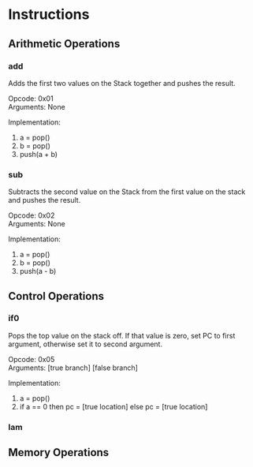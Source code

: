 # Instructions

## Arithmetic Operations

### add

Adds the first two values on the Stack together and pushes the result.

Opcode: 0x01  
Arguments: None

Implementation:

1. a = pop()
2. b = pop()
3. push(a + b)

### sub

Subtracts the second value on the Stack from the first value on the stack and pushes the result.

Opcode: 0x02  
Arguments: None

Implementation:

1. a = pop()
2. b = pop()
3. push(a - b)

## Control Operations

### if0

Pops the top value on the stack off. If that value is zero, set PC to first argument, otherwise set it to second argument.

Opcode: 0x05  
Arguments: \[true branch\] \[false branch\]

Implementation:

1. a = pop()
2. if a == 0 then pc = \[true location\] else pc = \[true location\]

### lam

## Memory Operations
